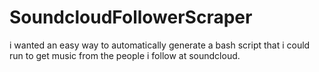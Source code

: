 # SoundcloudFollowerScraper
i wanted an easy way to automatically generate a bash script that i could run to get music from the people i follow at soundcloud.
